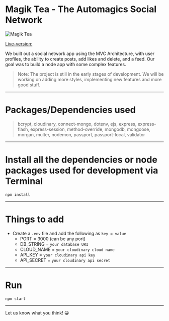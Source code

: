 # Magik Tea - The Automagics Social Network

![Magik Tea](https://res.cloudinary.com/https-kieraniyer-dev-netlify-app/image/upload/v1631573183/Me/magic-network_mna6os.png)

[Live-version:](https://glacial-reaches-37520.herokuapp.com/)

 We built out a social network app using the MVC Architecture, with user profiles, the ability to create posts, add likes and delete, and a feed. Our goal was to build a node app with some complex features.

> Note: The project is still in the early stages of development. We will be working on adding more
> styles, implementing new features and more good stuff.

---

# Packages/Dependencies used

> bcrypt, cloudinary, connect-mongo, dotenv, ejs, express, express-flash, express-session, method-override, mongodb, mongoose, morgan, multer, nodemon, passport, passport-local,
> validator

---

# Install all the dependencies or node packages used for development via Terminal

`npm install`

---

# Things to add

- Create a `.env` file and add the following as `key = value`
  - PORT = 3000 (can be any port)
  - DB_STRING = `your database URI`
  - CLOUD_NAME = `your cloudinary cloud name`
  - API_KEY = `your cloudinary api key`
  - API_SECRET = `your cloudinary api secret`

---

# Run

`npm start`

---

Let us know what you think! 😀

